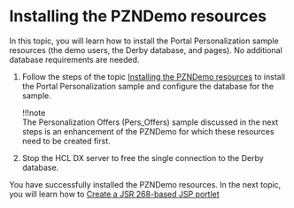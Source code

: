 # Installing the PZNDemo resources

In this topic, you will learn how to install the Portal Personalization sample resources (the demo users, the Derby database, and pages). No additional database requirements are needed.

1. Follow the steps of the topic [Installing the PZNDemo resources](../demo/pzn_demoinstall.md) to install the Portal Personalization sample and configure the database for the sample.  

    !!!note  
        The Personalization Offers (Pers_Offers) sample discussed in the next steps is an enhancement of the PZNDemo for which these resources need to be created first.  

2. Stop the HCL DX server to free the single connection to the Derby database.

You have successfully installed the PZNDemo resources. In the next topic, you will learn how to [Create a JSR 268-based JSP portlet](./pzn_demo_create_jsp_rad.md)
